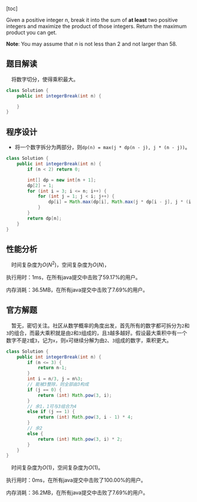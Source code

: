 [toc]

Given a positive integer n, break it into the sum of **at least** two positive integers and maximize the product of those integers. Return the maximum product you can get.



**Note**: You may assume that *n* is not less than 2 and not larger than 58.



## 题目解读

&emsp;将数字切分，使得乘积最大。

```java
class Solution {
    public int integerBreak(int n) {

    }
}
```

## 程序设计

* 将一个数字拆分为两部分，则`dp(n) = max(j * dp(n - j), j * (n - j))`。

```java
class Solution {
    public int integerBreak(int n) {
        if (n < 2) return 0;

        int[] dp = new int[n + 1];
        dp[2] = 1;
        for (int i = 3; i <= n; i++) {
            for (int j = 1; j < i; j++) {
                dp[i] = Math.max(dp[i], Math.max(j * dp[i - j], j * (i - j)));
            }
        }
        return dp[n];
    }
}
```

## 性能分析

&emsp;时间复杂度为$O(N^2)$，空间复杂度为$O(N)$，

执行用时：1ms，在所有java提交中击败了59.17%的用户。

内存消耗：36.5MB，在所有java提交中击败了7.69%的用户。

## 官方解题

&emsp;暂无，密切关注。社区从数学概率的角度出发，首先所有的数字都可拆分为`2`和`3`的组合，而最大乘积就是由`2`和`3`组成的，且`3`越多越好。假设最大乘积中有一个数字不是`2`或`3`，记为`x`，则`x`可继续分解为由`2`、`3`组成的数字，乘积更大。

```java
class Solution {
    public int integerBreak(int n) {
        if (n <= 3) {
            return n-1;
        }
        int i = n/3, j = n%3;
        // 能被3整除，则全部由3构成
        if (j == 0) {
            return (int) Math.pow(3, i);
        }
        // 余1，1可与3组合为4
        else if (j == 1) {
            return (int) Math.pow(3, i - 1) * 4;
        } 
        // 余2
        else {
            return (int) Math.pow(3, i) * 2;
        }
    }
}
```

&emsp;时间复杂度为$O(1)$，空间复杂度为$O(1)$。

执行用时：0ms，在所有java提交中击败了100.00%的用户。

内存消耗：36.2MB，在所有java提交中击败了7.69%的用户。